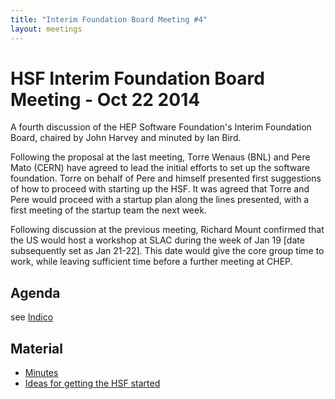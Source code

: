 ```yaml
---
title: "Interim Foundation Board Meeting #4"
layout: meetings
---
```


# HSF Interim Foundation Board Meeting - Oct 22 2014

A fourth discussion of the HEP Software Foundation's Interim Foundation Board, chaired by John Harvey and minuted by Ian Bird.

Following the proposal at the last meeting, Torre Wenaus (BNL) and Pere Mato (CERN) have agreed to lead the initial efforts to set up the software foundation. Torre on behalf of Pere and himself presented first suggestions of how to proceed with starting up the HSF. It was agreed that Torre and Pere would proceed with a startup plan along the lines presented, with a first meeting of the startup team the next week.

Following discussion at the previous meeting, Richard Mount confirmed that the US would host a workshop at SLAC during the week of Jan 19 [date subsequently set as Jan 21-22]. This date would give the core group time to work, while leaving sufficient time before a further meeting at CHEP.

## Agenda

see [Indico](https://indico.cern.ch/event/343527/)

## Material

 - [Minutes](https://indico.cern.ch/event/343527/attachments/676008/928891/HSF-iFB-Minutes-011014.pdf)
 - [Ideas for getting the HSF started](https://indico.cern.ch/event/343527/contribution/0/attachments/676009/928892/HSF_Startup_Ideas.pdf)
